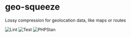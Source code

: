 # geo-squeeze
Lossy compression for geolocation data, like maps or routes

![Lint](https://github.com/wgirhad/geo-squeeze/actions/workflows/lint.yml/badge.svg)
![Test](https://github.com/wgirhad/geo-squeeze/actions/workflows/test.yml/badge.svg)
![PHPStan](https://github.com/wgirhad/geo-squeeze/actions/workflows/phpstan.yml/badge.svg)
